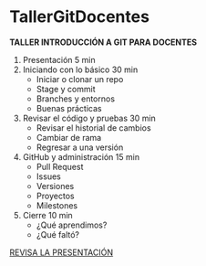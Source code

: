 # TallerGitDocentes

**TALLER INTRODUCCIÓN A GIT PARA DOCENTES**

1. Presentación 				              5 min
2. Iniciando con lo básico		        30 min
   - Iniciar o clonar un repo
   - Stage y commit
   - Branches y entornos
   - Buenas prácticas
3. Revisar el código y pruebas	      30 min
   - Revisar el historial de cambios
   - Cambiar de rama
   - Regresar a una versión
4. GitHub y administración	          15 min
   - Pull Request
   - Issues
   - Versiones
   - Proyectos
   - Milestones
5. Cierre 					                  10 min
   - ¿Qué aprendimos?
   - ¿Qué faltó?

[REVISA LA PRESENTACIÓN](https://docs.google.com/presentation/d/1LtY_w9rb38OFH0O7aAhcVFOmzvw_OxltEBkkNkPCgcU/edit?usp=sharing)

